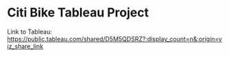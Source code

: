 # Citi Bike Tableau Project

Link to Tableau:
https://public.tableau.com/shared/D5M5QDSRZ?:display_count=n&:origin=viz_share_link

